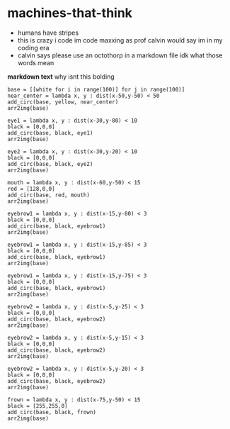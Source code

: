 # machines-that-think
- humans have stripes
- this is crazy i code im code maxxing as prof calvin would say im in my coding era
- calvin says please use an octothorp in a markdown file idk what those words mean

__markdown text__ why isnt this bolding

    base = [[white for i in range(100)] for j in range(100)]
    near_center = lambda x, y : dist(x-50,y-50) < 50
    add_circ(base, yellow, near_center)
    arr2img(base)
    
    eye1 = lambda x, y : dist(x-30,y-80) < 10
    black = [0,0,0]
    add_circ(base, black, eye1)
    arr2img(base)

    eye2 = lambda x, y : dist(x-30,y-20) < 10
    black = [0,0,0]
    add_circ(base, black, eye2)
    arr2img(base)

    mouth = lambda x, y : dist(x-60,y-50) < 15
    red = [128,0,0]
    add_circ(base, red, mouth)
    arr2img(base)

    eyebrow1 = lambda x, y : dist(x-15,y-80) < 3
    black = [0,0,0]
    add_circ(base, black, eyebrow1)
    arr2img(base)

    eyebrow1 = lambda x, y : dist(x-15,y-85) < 3
    black = [0,0,0]
    add_circ(base, black, eyebrow1)
    arr2img(base)

    eyebrow1 = lambda x, y : dist(x-15,y-75) < 3
    black = [0,0,0]
    add_circ(base, black, eyebrow1)
    arr2img(base)

    eyebrow2 = lambda x, y : dist(x-5,y-25) < 3
    black = [0,0,0]
    add_circ(base, black, eyebrow2)
    arr2img(base)

    eyebrow2 = lambda x, y : dist(x-5,y-15) < 3
    black = [0,0,0]
    add_circ(base, black, eyebrow2)
    arr2img(base)

    eyebrow2 = lambda x, y : dist(x-5,y-20) < 3
    black = [0,0,0]
    add_circ(base, black, eyebrow2)
    arr2img(base)

    frown = lambda x, y : dist(x-75,y-50) < 15
    black = [255,255,0]
    add_circ(base, black, frown)
    arr2img(base)

